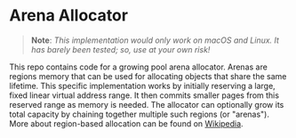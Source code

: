 # Arena Allocator

> **Note**: _This implementation would only work on macOS and Linux. It has barely been tested; so, use at your own risk!_

This repo contains code for a growing pool arena allocator. Arenas are regions memory that can be used for allocating objects that share the same lifetime. This specific implementation works by initially reserving a large, fixed linear virtual address range. It then commits smaller pages from this reserved range as memory is needed. The allocator can optionally grow its total capacity by chaining together multiple such regions (or "arenas"). More about region-based allocation can be found on [Wikipedia](https://wikipedia.org/wiki/Region-based_memory_management).
